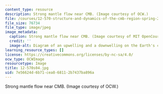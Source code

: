 ```yaml
---
content_type: resource
description: Strong mantle flow near CMB. (Image courtesy of OCW.)
file: /courses/12-570-structure-and-dynamics-of-the-cmb-region-spring-2004/7e56624d6b71cea868112b7437ba896a_12-570s04.jpg
file_size: 76734
file_type: image/jpeg
image_metadata:
  caption: Strong mantle flow near CMB. (Image courtesy of MIT OpenCourseWare.)
  credit: ''
  image-alt: Diagram of an upwelling and a downwelling on the Earth's crust.
learning_resource_types: []
license: https://creativecommons.org/licenses/by-nc-sa/4.0/
ocw_type: OCWImage
resourcetype: Image
title: 12-570s04.jpg
uid: 7e56624d-6b71-cea8-6811-2b7437ba896a
---
```

Strong mantle flow near CMB. (Image courtesy of OCW.)